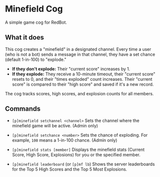 # Minefield Cog

A simple game cog for RedBot.

## What it does

This cog creates a "minefield" in a designated channel. Every time a user (who is not a bot) sends a message in that channel, they have a set chance (default 1-in-100) to "explode."

* **If they don't explode:** Their "current score" increases by 1.
* **If they explode:** They receive a 10-minute timeout, their "current score" resets to 0, and their "times exploded" count increases. Their "current score" is compared to their "high score" and saved if it's a new record.

The cog tracks scores, high scores, and explosion counts for all members.

## Commands

* `[p]minefield setchannel <channel>`
    Sets the channel where the minefield game will be active. (Admin only)

* `[p]minefield setchance <number>`
    Sets the chance of exploding. For example, `100` means a 1-in-100 chance. (Admin only)

* `[p]minefield stats [member]`
    Displays the minefield stats (Current Score, High Score, Explosions) for you or the specified member.

* `[p]minefield leaderboard` (or `[p]mf lb`)
    Shows the server leaderboards for the Top 5 High Scores and the Top 5 Most Explosions.
